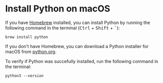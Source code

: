 # Install Python on macOS

If you have [Homebrew](https://brew.sh/) installed, you can install Python by running the following command in the terminal (<kbd>Ctrl</kbd> + <kbd>Shift</kbd> + <kbd>`</kbd>):


```
brew install python
```

If you don't have Homebrew, you can download a Python installer for macOS from [python.org](https://www.python.org/downloads/mac-osx/).


To verify if Python was succefully installed, run the following command in the terminal:

```
python3 --version
```
